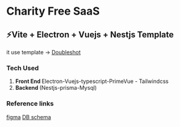 # Charity Free SaaS

## ⚡Vite + Electron + Vuejs + Nestjs Template

it use template -> [Doubleshot](https://github.com/Doubleshotjs/doubleshot)

### Tech Used

<ol>
<li> <strong> Front End </strong>  Electron-Vuejs-typescript-PrimeVue - Tailwindcss </li>
<li>  <strong> Backend  </strong> (Nestjs-prisma-Mysql) </li>
</ol>

### Reference links

[figma](https://www.figma.com/design/StQfN3z6GptnAnlZtExoOo/charity?node-id=0-1&t=If3jV84VZvxzeXr5-0)
[DB schema](https://app.eraser.io/workspace/DDxrfBJ0MSX7CnsGsTXu)

